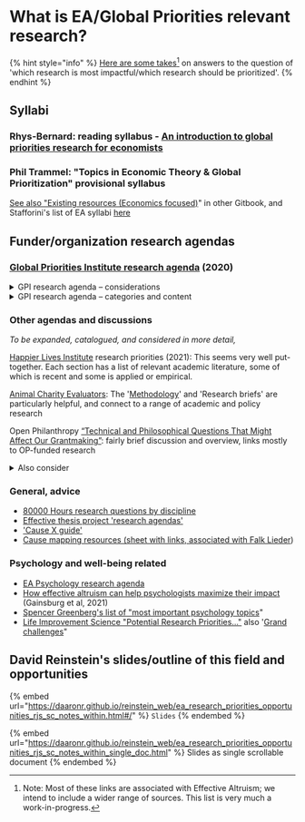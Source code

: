 # What is EA/Global Priorities relevant research?

{% hint style="info" %}
[Here are some takes](#user-content-fn-1)[^1] on answers to the question of 'which research is most impactful/which research should be prioritized'.
{% endhint %}



## Syllabi

### Rhys-Bernard: reading syllabus - [An introduction to global priorities research for economists](https://forum.effectivealtruism.org/posts/dia3NcGCqLXhWmsaX/an-introduction-to-global-priorities-research-for-economists)

### Phil Trammel: "Topics in Economic Theory & Global Prioritization"  provisional syllabus

[See also "Existing resources (Economics focused)](http://localhost:5000/s/SqDA4IisXAMIzALFWshJ/existing-resources-programs-examples)" in other Gitbook, and Stafforini's list of EA syllabi [here](http://www.stafforini.com/blog/effective-altruism-syllabi)



## **Funder/organization research agendas**

### [Global Priorities Institute research agenda](https://globalprioritiesinstitute.org/research-agenda-web-version/) (2020)

<details>

<summary>GPI research agenda – considerations</summary>

GPI focuses on _prioritization_ research – what to prioritize and why; how to consider this. They focus less on 'how to _implement_ improvements and interventions'.

The agenda is divided into "The longtermism paradigm", and "General issues in global prioritisation".

It focuses largely on formal theory (in philosophy, economics, and decision science), and to a lesser extent. methodology. They aim to identify and inform "crucial considerations", and rarely focus on specific impact-assessments.

Nonetheless, the agenda cites some empirical and directly-policy-relevant work, and there are suggestions (e.g., from Eva Vivalt) that they might move more towards this in the future.

</details>

<details>

<summary>GPI research agenda – categories and content</summary>

Below, I (Reinstein) list the categories from GPI's 2020 agenda. I give a first-pass impression of the relevance of these for The Unjournal, in \~descending order (bold = 'most clearly relevant').

[**1. The longtermism paradigm**](https://globalprioritiesinstitute.org/research-agenda-web-version/#1\_The\_longtermism\_paradigm):tada:

_**More relevant to The Unjournal:**_

* _**"**_[_**Reducing and mitigating catastrophic risk**_](https://globalprioritiesinstitute.org/research-agenda-web-version/#13\_Reducing\_and\_mitigating\_catastrophic\_risk)_**"**_
* **"**[_**Economic growth, population growth and inequality**_](https://globalprioritiesinstitute.org/research-agenda-web-version/#16\_Economic\_growth\_population\_growth\_and\_inequality)_**"**_
* "[Forecasting the long-term future](https://globalprioritiesinstitute.org/research-agenda-web-version/#18\_Forecasting\_the\_long-term\_future)"

_Less relevant to The Unjournal:_ "[Intergenerational governance](https://globalprioritiesinstitute.org/research-agenda-web-version/#15\_Intergenerational\_governance)", "[The value of the future of humanity](https://globalprioritiesinstitute.org/research-agenda-web-version/#12\_The\_value\_of\_the\_future\_of\_humanity)", "[Articulation and evaluation of longtermism](https://globalprioritiesinstitute.org/research-agenda-web-version/#11\_Articulation\_and\_evaluation\_of\_longtermism)", "[Other ways of leveraging the size of the future](https://globalprioritiesinstitute.org/research-agenda-web-version/#14\_Other\_ways\_of\_leveraging\_the\_size\_of\_the\_future)", "[Moral uncertainty for longtermists](https://globalprioritiesinstitute.org/research-agenda-web-version/#17\_Moral\_uncertainty\_for\_longtermists)"

[**2. General issues in global prioritisation**](https://globalprioritiesinstitute.org/research-agenda-web-version/#2\_General\_issues\_in\_global\_prioritisation)

_**More relevant to The Unjournal:**_

* [**Distributions of cost-effectiveness**](https://globalprioritiesinstitute.org/research-agenda-web-version/#25\_Distributions\_of\_cost-effectiveness)
* [Institutions](https://globalprioritiesinstitute.org/research-agenda-web-version/#28\_Institutions)
* [Optimal timing and discounting](https://globalprioritiesinstitute.org/research-agenda-web-version/#23\_Optimal\_timing\_and\_discounting)
* [Diversification and hedging](https://globalprioritiesinstitute.org/research-agenda-web-version/#24\_Diversification\_and\_hedging)
* [Modelling altruism](https://globalprioritiesinstitute.org/research-agenda-web-version/#26\_Modelling\_altruism)
* [Altruistic coordination](https://globalprioritiesinstitute.org/research-agenda-web-version/#27\_Altruistic\_coordination)

Less relevant:[ Decision-theoretic issues](https://globalprioritiesinstitute.org/research-agenda-web-version/#21\_Decision-theoretic\_issues), [Epistemological issues](https://globalprioritiesinstitute.org/research-agenda-web-version/#22\_Epistemological\_issues)

</details>

### Other agendas and discussions

_To be expanded, catalogued, and considered in more detail,_

[Happier Lives Institute](https://www.happierlivesinstitute.org/research-agenda.html) research priorities (2021): This seems very well put-together. Each section has a list of relevant academic literature, some of which is recent and some is applied or empirical.



[Animal Charity Evaluators](https://animalcharityevaluators.org/research/): The '[Methodology](https://animalcharityevaluators.org/research/methodology/)' and 'Research briefs' are particularly helpful, and connect to a range of academic and policy research &#x20;



Open Philanthropy [“Technical and Philosophical Questions That Might Affect Our Grantmaking”](https://www.openphilanthropy.org/blog/technical-and-philosophical-questions-might-affect-our-grantmaking): fairly brief discussion and overview, links mostly to OP-funded research



<details>

<summary>Also consider</summary>

[Giving What We Can 'high impact causes'](https://www.givingwhatwecan.org/cause-areas): some simple discussions of the cause they prioritize, backed by numbers and links/citations

\
[Rethink Priorities 2021 strategy (forum post)](https://forum.effectivealtruism.org/posts/33AnPajNYmNrdXQbj/rethink-priorities-2020-impact-and-2021-strategy): Some directional suggestions under "Our research going forward is expected to focus on"



[UNICEF strategic plan](https://www.unicef.org/reports/unicef-strategic-plan-2022-2025): Not easy to link to research; they have a large number of priorities, goals, and principles; see infographic:  <img src="../.gitbook/assets/image (9).png" alt="" data-size="line">





</details>



### **General, advice**

* [80000 Hours research questions by discipline](https://80000hours.org/articles/research-questions-by-discipline/)
* [Effective thesis project 'research agendas'](https://effectivethesis.org/research-agendas/)
* ['Cause X guide'](https://forum.effectivealtruism.org/posts/kFmFLcdSFKo2GFJkc/cause-x-guide)
* [Cause mapping resources (sheet with links, associated with Falk Lieder](https://docs.google.com/spreadsheets/d/1b8Tw0OpyTSh-qbW6yAD93asrI1nEwc2\_GseJRlh-kJM/edit#gid=460638401))

### **Psychology and well-being related**

* [EA Psychology research agenda](https://www.eapsychology.org/research-agenda)
* [How effective altruism can help psychologists maximize their impact](https://psyarxiv.com/8dw59/) (Gainsburg et al, 2021)
* [Spencer Greenberg's list of "most important psychology topics](https://docs.google.com/spreadsheets/d/1cIreVxInZh9a6rWq2Qc-HRzp5UE1oL1ZUiQVD1ZsUec/edit#gid=0)"
* [Life Improvement Science "Potential Research Priorities..."](https://www.life-improvement.science/research-priorities/promising-questions) also '[Grand challenges](https://www.life-improvement.science/research-priorities/gcmain)"

##

## David Reinstein's slides/outline of this field and opportunities

{% embed url="https://daaronr.github.io/reinstein_web/ea_research_priorities_opportunities_rjs_sc_notes_within.html#/" %}
`Slides`
{% endembed %}

{% embed url="https://daaronr.github.io/reinstein_web/ea_research_priorities_opportunities_rjs_sc_notes_within_single_doc.html" %}
Slides as single scrollable document
{% endembed %}

[^1]: Note: Most of these links are associated with Effective Altruism; we intend to include a wider range of sources. This list is very much a work-in-progress.

